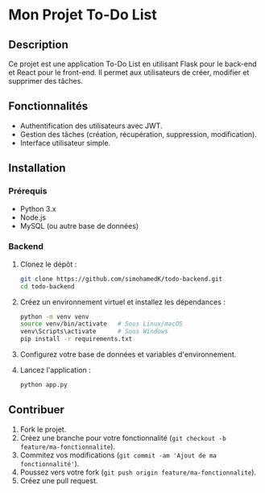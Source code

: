 # Mon Projet To-Do List

## Description
Ce projet est une application To-Do List en utilisant Flask pour le back-end et React pour le front-end. Il permet aux utilisateurs de créer, modifier et supprimer des tâches.

## Fonctionnalités
- Authentification des utilisateurs avec JWT.
- Gestion des tâches (création, récupération, suppression, modification).
- Interface utilisateur simple.

## Installation

### Prérequis
- Python 3.x
- Node.js
- MySQL (ou autre base de données)

### Backend
1. Clonez le dépôt :
    ```bash
    git clone https://github.com/simohamedK/todo-backend.git
    cd todo-backend
    ```

2. Créez un environnement virtuel et installez les dépendances :
    ```bash
    python -m venv venv
    source venv/bin/activate   # Sous Linux/macOS
    venv\Scripts\activate      # Sous Windows
    pip install -r requirements.txt
    ```

3. Configurez votre base de données et variables d'environnement.

4. Lancez l'application :
    ```bash
    python app.py
    ```


## Contribuer
1. Fork le projet.
2. Créez une branche pour votre fonctionnalité (`git checkout -b feature/ma-fonctionnalite`).
3. Commitez vos modifications (`git commit -am 'Ajout de ma fonctionnalité'`).
4. Poussez vers votre fork (`git push origin feature/ma-fonctionnalite`).
5. Créez une pull request.

